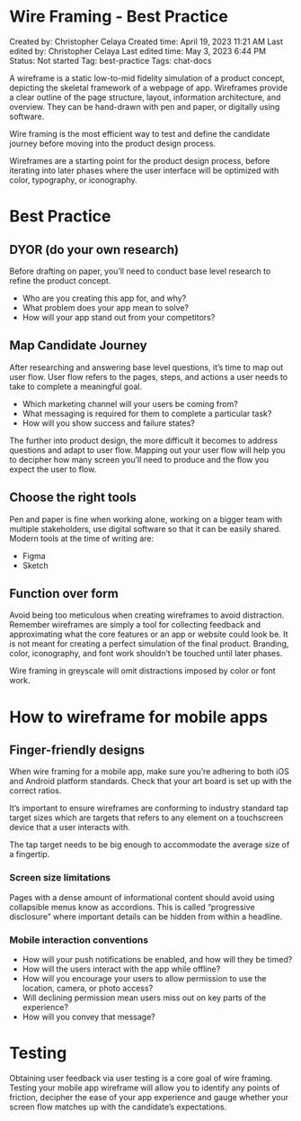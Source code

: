 # Wire Framing - Best Practice

Created by: Christopher Celaya
Created time: April 19, 2023 11:21 AM
Last edited by: Christopher Celaya
Last edited time: May 3, 2023 6:44 PM
Status: Not started
Tag: best-practice
Tags: chat-docs

A wireframe is a static low-to-mid fidelity simulation of a product concept, depicting the skeletal framework of a webpage of app. Wireframes provide a clear outline of the page structure, layout, information architecture, and overview. They can be hand-drawn with pen and paper, or digitally using software.

Wire framing is the most efficient way to test and define the candidate journey before moving into the product design process. 

Wireframes are a starting point for the product design process, before iterating into later phases where the user interface will be optimized with color, typography, or iconography.

# Best Practice

## DYOR (do your own research)

Before drafting on paper, you’ll need to conduct base level research to refine the product concept. 

- Who are you creating this app for, and why?
- What problem does your app mean to solve?
- How will your app stand out from your competitors?

## Map Candidate Journey

After researching and answering base level questions, it’s time to map out user flow. User flow refers to the pages, steps, and actions a user needs to take to complete a meaningful goal.

- Which marketing channel will your users be coming from?
- What messaging is required for them to complete a particular task?
- How will you show success and failure states?

The further into product design, the more difficult it becomes to address questions and adapt to user flow. Mapping out your user flow will help you to decipher how many screen you’ll need to produce and the flow you expect the user to flow.

## Choose the right tools

Pen and paper is fine when working alone, working on a bigger team with multiple stakeholders, use digital software so that it can be easily shared. Modern tools at the time of writing are:

- Figma
- Sketch

## Function over form

Avoid being too meticulous when creating wireframes to avoid distraction. Remember wireframes are simply a tool for collecting feedback and approximating what the core features or an app or website could look be. It is not meant for creating a perfect simulation of the final product. Branding, color, iconography, and font work shouldn’t be touched until later phases.

Wire framing in greyscale will omit distractions imposed by color or font work.

# How to wireframe for mobile apps

## Finger-friendly designs

When wire framing for a mobile app, make sure you’re adhering to both iOS and Android platform standards. Check that your art board is set up with the correct ratios.

It’s important to ensure wireframes are conforming to industry standard tap target sizes which are targets that refers to any element on a touchscreen device that a user interacts with. 

The tap target needs to be big enough to accommodate the average size of a fingertip.

### Screen size limitations

Pages with a dense amount of informational content should avoid using collapsible menus know as accordions. This is called “progressive disclosure” where important details can be hidden from within a headline. 

### Mobile interaction conventions

- How will your push notifications be enabled, and how will they be timed?
- How will the users interact with the app while offline?
- How will you encourage your users to allow permission to use the location, camera, or photo access?
- Will declining permission mean users miss out on key parts of the experience?
- How will you convey that message?

# Testing

Obtaining user feedback via user testing is a core goal of wire framing. Testing your mobile app wireframe will allow you to identify any points of friction, decipher the ease of your app experience and gauge whether your screen flow matches up with the candidate’s expectations.
